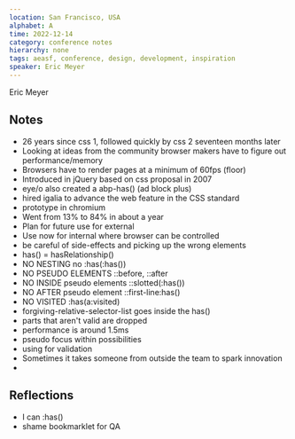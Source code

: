 ```yaml
---
location: San Francisco, USA
alphabet: A
time: 2022-12-14
category: conference notes
hierarchy: none
tags: aeasf, conference, design, development, inspiration
speaker: Eric Meyer
---
```

Eric Meyer

## Notes

* 26 years since css 1, followed quickly by css 2 seventeen months later
* Looking at ideas from the community browser makers have to figure out performance/memory
* Browsers have to render pages at a minimum of 60fps (floor)
* Introduced in jQuery based on css proposal in 2007
* eye/o also created a abp-has() (ad block plus) 
* hired igalia to advance the web feature in the CSS standard
* prototype in chromium 
* Went from 13% to 84% in about a year
* Plan for future use for external
* Use now for internal where browser can be controlled
* be careful of side-effects and picking up the wrong elements
* has() = hasRelationship()
* NO NESTING no :has(:has())
* NO PSEUDO ELEMENTS ::before, ::after
* NO INSIDE pseudo elements ::slotted(:has())
* NO AFTER pseudo element ::first-line:has()
* NO VISITED :has(a:visited)
* forgiving-relative-selector-list goes inside the has()
* parts that aren't valid are dropped
* performance is around 1.5ms
* pseudo focus within possibilities
* using for validation
* Sometimes it takes someone from outside the team to spark innovation
* 

## Reflections

* I can :has()
* shame bookmarklet for QA